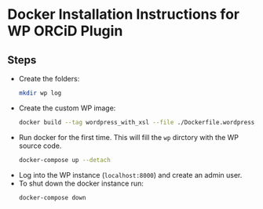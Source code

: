 # Docker Installation Instructions for WP ORCiD Plugin

## Steps
- Create the folders:
	```sh
	mkdir wp log
	```
- Create the custom WP image:
  ```sh
  docker build --tag wordpress_with_xsl --file ./Dockerfile.wordpress_with_xsl .
  ```
- Run docker for the first time. This will fill the `wp` dirctory with the WP source code.
  ```sh
  docker-compose up --detach
  ```
- Log into the WP instance (`localhost:8000`) and create an admin user. 
- To shut down the docker instance run:
  ```sh
  docker-compose down
  ```
